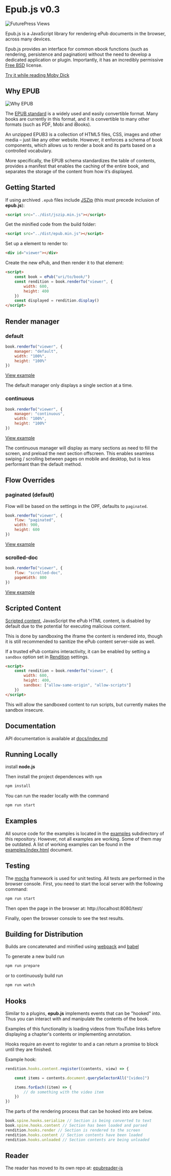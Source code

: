 # Epub.js v0.3

![FuturePress Views](assets/fp.png)

Epub.js is a JavaScript library for rendering ePub documents in the browser, across many devices.

Epub.js provides an interface for common ebook functions (such as rendering, persistence and pagination) without the need to develop a dedicated application or plugin. Importantly, it has an incredibly permissive [Free BSD](https://en.wikipedia.org/wiki/BSD_licenses) license.

[Try it while reading Moby Dick](https://intity.github.io/epubreader-js/)

## Why EPUB

![Why EPUB](assets/whyepub.png)

The [EPUB standard](https://www.w3.org/TR/epub/) is a widely used and easily convertible format. Many books are currently in this format, and it is convertible to many other formats (such as PDF, Mobi and iBooks).

An unzipped EPUB3 is a collection of HTML5 files, CSS, images and other media – just like any other website. However, it enforces a schema of book components, which allows us to render a book and its parts based on a controlled vocabulary.

More specifically, the EPUB schema standardizes the table of contents, provides a manifest that enables the caching of the entire book, and separates the storage of the content from how it’s displayed.

## Getting Started

If using archived `.epub` files include [JSZip](https://stuk.github.io/jszip/) (this must precede inclusion of **epub.js**):

```html
<script src="../dist/jszip.min.js"></script>
```

Get the minified code from the build folder:

```html
<script src="../dist/epub.min.js"></script>
```

Set up a element to render to:

```html
<div id="viewer"></div>
```

Create the new ePub, and then render it to that element:

```html
<script>
    const book = ePub("uri/to/book/")
    const rendition = book.renderTo("viewer", {
        width: 600,
        height: 400
    })
    const displayed = rendition.display()
</script>
```

## Render manager

### default

```js
book.renderTo("viewer", {
    manager: "default",
    width: "100%",
    height: "100%"
})
```

[View example](https://intity.github.io/epub-js/examples/paginated.html)

The default manager only displays a single section at a time.

### continuous

```js
book.renderTo("viewer", {
    manager: "continuous",
    width: "100%",
    height: "100%"
})
```

[View example](https://intity.github.io/epub-js/examples/scrolled-continuous.html)

The continuous manager will display as many sections as need to fill the screen, and preload the next section offscreen. This enables seamless swiping / scrolling between pages on mobile and desktop, but is less performant than the default method.

## Flow Overrides

### paginated (default)

Flow will be based on the settings in the OPF, defaults to `paginated`.

```js
book.renderTo("viewer", {
    flow: "paginated",
    width: 900,
    height: 600
})
```

[View example](https://intity.github.io/epub-js/examples/paginated.html)

### scrolled-doc

```js
book.renderTo("viewer", {
    flow: "scrolled-doc",
    pageWidth: 800
})
```

[View example](http://intity.github.io/epub-js/examples/scrolled-doc.html)

## Scripted Content

[Scripted content](https://www.w3.org/TR/epub/#sec-scripted-content), JavasScript the ePub HTML content, is disabled by default due to the potential for executing malicious content. 

This is done by sandboxing the iframe the content is rendered into, though it is still recommended to sanitize the ePub content server-side as well.

If a trusted ePub contains interactivity, it can be enabled by setting a `sandbox` option set in [Rendition](docs/API/rendition.md) settings.

```html
<script>
    const rendition = book.renderTo("viewer", {
        width: 600,
        height: 400,
        sandbox: ["allow-same-origin", "allow-scripts"]
    })
</script>
```

This will allow the sandboxed content to run scripts, but currently makes the sandbox insecure.

## Documentation

API documentation is available at [docs/index.md](docs/index.md)

## Running Locally

install **node.js**

Then install the project dependences with `npm`

```js
npm install
```

You can run the reader locally with the command

```js
npm run start
```

## Examples

All source code for the examples is located in the [examples](examples/) subdirectory of this repository. However, not all examples are working. Some of them may be outdated. A list of working examples can be found in the [examples/index.html](https://intity.github.io/epub-js/examples/) document.

## Testing

The [mocha](https://mochajs.org/) framework is used for unit testing. All tests are performed in the browser console. First, you need to start the local server with the following command:

```js
npm run start
```

Then open the page in the browser at: http://localhost:8080/test/

Finally, open the browser console to see the test results.

## Building for Distribution

Builds are concatenated and minified using [webpack](https://webpack.js.org/) and [babel](https://babeljs.io/)

To generate a new build run

```js
npm run prepare
```

or to continuously build run

```js
npm run watch
```

## Hooks

Similar to a plugins, **epub.js** implements events that can be "hooked" into. Thus you can interact with and manipulate the contents of the book.

Examples of this functionality is loading videos from YouTube links before displaying a chapter's contents or implementing annotation.

Hooks require an event to register to and a can return a promise to block until they are finished.

Example hook:

```js
rendition.hooks.content.register((contents, view) => {

    const items = contents.document.querySelectorAll("[video]")

    items.forEach((item) => {
        // do something with the video item
    })
})
```

The parts of the rendering process that can be hooked into are below.

```js
book.spine.hooks.serialize // Section is being converted to text
book.spine.hooks.content // Section has been loaded and parsed
rendition.hooks.render // Section is rendered to the screen
rendition.hooks.content // Section contents have been loaded
rendition.hooks.unloaded // Section contents are being unloaded
```

## Reader
The reader has moved to its own repo at: [epubreader-js](https://github.com/intity/epubreader-js/)